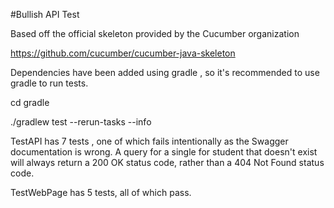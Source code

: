#Bullish API Test 

Based off the official skeleton provided by the Cucumber organization 

https://github.com/cucumber/cucumber-java-skeleton

Dependencies have been added using gradle , so it's recommended to use gradle to run tests.

cd gradle

./gradlew test --rerun-tasks --info

TestAPI has 7 tests , one of which fails intentionally as the Swagger documentation is wrong. A query for a single for student that doesn't exist will always return a 200 OK status code, rather than a 404 Not Found status code.

TestWebPage has 5 tests, all of which pass. 